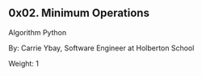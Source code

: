 ## 0x02. Minimum Operations


Algorithm Python

By: Carrie Ybay, Software Engineer at Holberton School

Weight: 1

